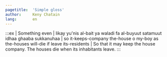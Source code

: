 ```yaml
---
pagetitle:  'Simple gloss'
author:     Keny Chatain
lang:       en
---
```


:::ex
| Something even
| likay yu'nis al-bait ya waladi fa al-buyuut satamuut idhaa ghaaba sukkanuhaa
| so it-keeps-company the-house o my-boy as the-houses will-die if leave its-residents
| So that it may keep the house company. The houses die when its inhabitants leave.
:::
